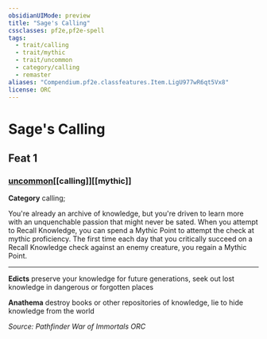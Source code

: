 ```yaml
---
obsidianUIMode: preview
title: "Sage's Calling"
cssclasses: pf2e,pf2e-spell
tags:
  - trait/calling
  - trait/mythic
  - trait/uncommon
  - category/calling
  - remaster
aliases: "Compendium.pf2e.classfeatures.Item.LigU977wR6qt5Vx8"
license: ORC
---
```

# Sage's Calling
## Feat 1
### [uncommon](uncommon "Uncommon Rarity Trait")[[calling]][[mythic]]

**Category** calling; 




You're already an archive of knowledge, but you're driven to learn more with an unquenchable passion that might never be sated. When you attempt to Recall Knowledge, you can spend a Mythic Point to attempt the check at mythic proficiency. The first time each day that you critically succeed on a Recall Knowledge check against an enemy creature, you regain a Mythic Point.

* * *

**Edicts** preserve your knowledge for future generations, seek out lost knowledge in dangerous or forgotten places

**Anathema** destroy books or other repositories of knowledge, lie to hide knowledge from the world

*Source: Pathfinder War of Immortals*
*ORC*